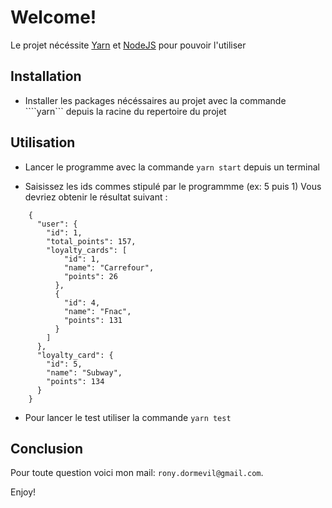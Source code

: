 # Welcome!

Le projet nécéssite [Yarn](https://classic.yarnpkg.com/en/docs/install) et [NodeJS](https://nodejs.dev/download/) pour pouvoir l'utiliser

## Installation

- Installer les packages nécéssaires au projet avec la commande ````yarn``` depuis la racine du repertoire du projet

## Utilisation

- Lancer le programme avec la commande ```yarn start``` depuis un terminal

- Saisissez les ids commes stipulé par le programmme (ex: 5 puis 1)
Vous devriez obtenir le résultat suivant :
```
    {
      "user": {
        "id": 1,
        "total_points": 157,
        "loyalty_cards": [
            "id": 1,
            "name": "Carrefour",
            "points": 26
          },
          {
            "id": 4,
            "name": "Fnac",
            "points": 131
          }
        ]
      },
      "loyalty_card": {
        "id": 5,
        "name": "Subway",
        "points": 134
      }
    }
```
- Pour lancer le test utiliser la commande `yarn test`

## Conclusion

Pour toute question voici mon mail: `rony.dormevil@gmail.com`.

Enjoy!